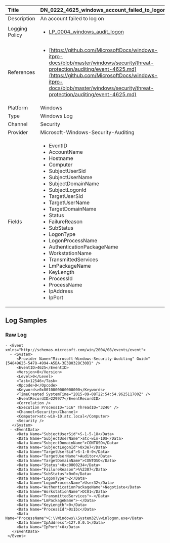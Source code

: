 | Title          | DN_0222_4625_windows_account_failed_to_logon                                                                                                      |
|:---------------|:-----------------------------------------------------------------------------------------------------------------|
| Description    | An account failed to log on                                                                                                |
| Logging Policy | <ul><li>[LP_0004_windows_audit_logon](../Logging_Policies/LP_0004_windows_audit_logon.md)</li></ul> |
| References     | <ul><li>[https://github.com/MicrosoftDocs/windows-itpro-docs/blob/master/windows/security/threat-protection/auditing/event-4625.md](https://github.com/MicrosoftDocs/windows-itpro-docs/blob/master/windows/security/threat-protection/auditing/event-4625.md)</li></ul>                                  |
| Platform       | Windows   |
| Type           | Windows Log 		| 
| Channel        | Security    |
| Provider       | Microsoft-Windows-Security-Auditing   |
| Fields         | <ul><li>EventID</li><li>AccountName</li><li>Hostname</li><li>Computer</li><li>SubjectUserSid</li><li>SubjectUserName</li><li>SubjectDomainName</li><li>SubjectLogonId</li><li>TargetUserSid</li><li>TargetUserName</li><li>TargetDomainName</li><li>Status</li><li>FailureReason</li><li>SubStatus</li><li>LogonType</li><li>LogonProcessName</li><li>AuthenticationPackageName</li><li>WorkstationName</li><li>TransmittedServices</li><li>LmPackageName</li><li>KeyLength</li><li>ProcessId</li><li>ProcessName</li><li>IpAddress</li><li>IpPort</li></ul>                                               |


## Log Samples

### Raw Log

```
- <Event xmlns="http://schemas.microsoft.com/win/2004/08/events/event">
  - <System>
     <Provider Name="Microsoft-Windows-Security-Auditing" Guid="{54849625-5478-4994-A5BA-3E3B0328C30D}" /> 
     <EventID>4625</EventID> 
     <Version>0</Version> 
     <Level>0</Level> 
     <Task>12546</Task> 
     <Opcode>0</Opcode> 
     <Keywords>0x8010000000000000</Keywords> 
     <TimeCreated SystemTime="2015-09-08T22:54:54.962511700Z" /> 
     <EventRecordID>229977</EventRecordID> 
     <Correlation /> 
     <Execution ProcessID="516" ThreadID="3240" /> 
     <Channel>Security</Channel> 
     <Computer>atc-win-10.atc.local</Computer> 
     <Security /> 
   </System>
  - <EventData>
     <Data Name="SubjectUserSid">S-1-5-18</Data> 
     <Data Name="SubjectUserName">atc-win-10$</Data> 
     <Data Name="SubjectDomainName">CONTOSO</Data> 
     <Data Name="SubjectLogonId">0x3e7</Data> 
     <Data Name="TargetUserSid">S-1-0-0</Data> 
     <Data Name="TargetUserName">Auditor</Data> 
     <Data Name="TargetDomainName">CONTOSO</Data> 
     <Data Name="Status">0xc0000234</Data> 
     <Data Name="FailureReason">%%2307</Data> 
     <Data Name="SubStatus">0x0</Data> 
     <Data Name="LogonType">2</Data> 
     <Data Name="LogonProcessName">User32</Data> 
     <Data Name="AuthenticationPackageName">Negotiate</Data> 
     <Data Name="WorkstationName">DC01</Data> 
     <Data Name="TransmittedServices">-</Data> 
     <Data Name="LmPackageName">-</Data> 
     <Data Name="KeyLength">0</Data> 
     <Data Name="ProcessId">0x1bc</Data> 
     <Data Name="ProcessName">C:\\Windows\\System32\\winlogon.exe</Data> 
     <Data Name="IpAddress">127.0.0.1</Data> 
     <Data Name="IpPort">0</Data> 
   </EventData>
 </Event>

```




